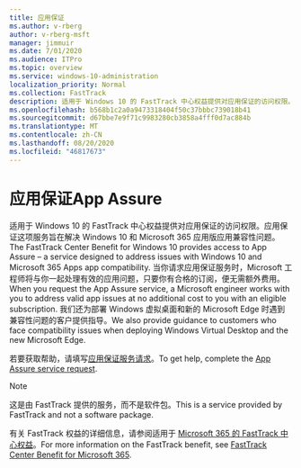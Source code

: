 ```yaml
---
title: 应用保证
ms.author: v-rberg
author: v-rberg-msft
manager: jimmuir
ms.date: 7/01/2020
ms.audience: ITPro
ms.topic: overview
ms.service: windows-10-administration
localization_priority: Normal
ms.collection: FastTrack
description: 适用于 Windows 10 的 FastTrack 中心权益提供对应用保证的访问权限。应用保证这项服务旨在解决 Windows 10 和 Microsoft 365 应用版应用兼容性问题。
ms.openlocfilehash: b568b1c2a0a9473318404f50c37bbbc739018b41
ms.sourcegitcommit: d67bbe7e9f71c9983280cb3858a4fff0d7ac884b
ms.translationtype: MT
ms.contentlocale: zh-CN
ms.lasthandoff: 08/20/2020
ms.locfileid: "46817673"
---
```

# <a name="app-assure"></a><span data-ttu-id="f9bb6-103">应用保证</span><span class="sxs-lookup"><span data-stu-id="f9bb6-103">App Assure</span></span>

<span data-ttu-id="f9bb6-104">适用于 Windows 10 的 FastTrack 中心权益提供对应用保证的访问权限。应用保证这项服务旨在解决 Windows 10 和 Microsoft 365 应用版应用兼容性问题。</span><span class="sxs-lookup"><span data-stu-id="f9bb6-104">The FastTrack Center Benefit for Windows 10 provides access to App Assure – a service designed to address issues with Windows 10 and Microsoft 365 Apps app compatibility.</span></span> <span data-ttu-id="f9bb6-105">当你请求应用保证服务时，Microsoft 工程师将与你一起处理有效的应用问题，只要你有合格的订阅，便无需额外费用。</span><span class="sxs-lookup"><span data-stu-id="f9bb6-105">When you request the App Assure service, a Microsoft engineer works with you to address valid app issues at no additional cost to you with an eligible subscription.</span></span> <span data-ttu-id="f9bb6-106">我们还为部署 Windows 虚拟桌面和新的 Microsoft Edge 时遇到兼容性问题的客户提供指导。</span><span class="sxs-lookup"><span data-stu-id="f9bb6-106">We also provide guidance to customers who face compatibility issues when deploying Windows Virtual Desktop and the new Microsoft Edge.</span></span> 

<span data-ttu-id="f9bb6-107">若要获取帮助，请填写[应用保证服务请求](https://go.microsoft.com/fwlink/?linkid=2022721)。</span><span class="sxs-lookup"><span data-stu-id="f9bb6-107">To get help, complete the [App Assure service request](https://go.microsoft.com/fwlink/?linkid=2022721).</span></span>

  > [!NOTE]
> <span data-ttu-id="f9bb6-108">这是由 FastTrack 提供的服务，而不是软件包。</span><span class="sxs-lookup"><span data-stu-id="f9bb6-108">This is a service provided by FastTrack and not a software package.</span></span>

<span data-ttu-id="f9bb6-109">有关 FastTrack 权益的详细信息，请参阅适用于 [Microsoft 365 的 FastTrack 中心权益](introduction.md)。</span><span class="sxs-lookup"><span data-stu-id="f9bb6-109">For more information on the FastTrack benefit, see [FastTrack Center Benefit for Microsoft 365](introduction.md).</span></span>